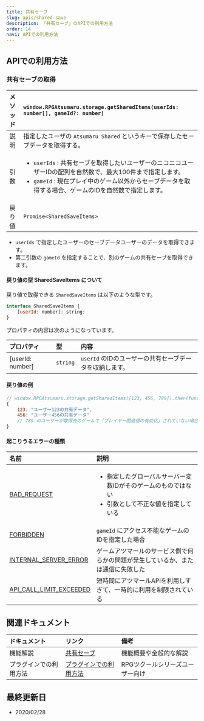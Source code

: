 ```yaml
---
title: 共有セーブ
slug: apis/shared-save
description: 「共有セーブ」のAPIでの利用方法
order: 14
navi: APIでの利用方法
---
```

    
## APIでの利用方法
    
### 共有セーブの取得
  
メソッド |`window.RPGAtsumaru.storage.getSharedItems(userIds: number[], gameId?: number)`
:---|:---
説明|指定したユーザの `Atsumaru Shared` というキーで保存したセーブデータを取得する。
引数|<ul><li>`userIds` : 共有セーブを取得したいユーザーのニコニコユーザーIDの配列を自然数で、最大100件まで指定します。</li><li>`gameId` : 現在プレイ中のゲーム以外からセーブデータを取得する場合、ゲームのIDを自然数で指定します。</li></ul>
戻り値|`Promise<SharedSaveItems>`
    
 - `userIds` で指定したユーザーのセーブデータユーザーのデータを取得できます。
 - 第二引数の `gameId` を指定することで、別のゲームの共有セーブを取得できます。
    
#### 戻り値の型 SharedSaveItems について
戻り値で取得できる `SharedSaveItems` は以下のような型です。
    
```js
interface SharedSaveItems {
    [userId: number]: string;
}
```
    
プロパティの内容は次のようになっています。
    
|プロパティ|型|内容
:---|:---|:---
|[userId: number]|`string`|`userId` のIDのユーザーの共有セーブデータを収納します。
    
#### 戻り値の例
    
```js
// window.RPGAtsumaru.storage.getSharedItems([123, 456, 789]).then(function(v) { console.log(v) }) を実行
{
    123: "ユーザー123の共有データ",
    456: "ユーザー456の共有データ"
    // 789 のユーザーが取得先のゲームで「プレイヤー間通信の有効化」されていない場合は結果に含まれません！
}
```
    
#### 起こりうるエラーの種類
    
名前|説明
:---|:---
[BAD_REQUEST](/common/error)|<ul><li>指定したグローバルサーバー変数IDがそのゲームのものではない</li><li>引数として不正な値を指定している</li></ul>
[FORBIDDEN](/common/error)|`gameId` にアクセス不能なゲームのIDを指定した場合
[INTERNAL_SERVER_ERROR](/common/error)|ゲームアツマールのサービス側で何らかの問題が発生しているか、または通信に失敗した
[API_CALL_LIMIT_EXCEEDED](/common/error)|短時間にアツマールAPIを利用しすぎて、一時的に利用を制限されている
    
## 関連ドキュメント
    
ドキュメント|リンク|備考
:---|:---|:---
機能解説|[共有セーブ](/shared-save)|機能概要や全般的な解説
プラグインでの利用方法|[プラグインでの利用方法](/plugins)|RPGツクールシリーズユーザー向け
    
## 最終更新日
 - 2020/02/28
